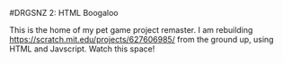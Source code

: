 #DRGSNZ 2: HTML Boogaloo

This is the home of my pet game project remaster. I am rebuilding https://scratch.mit.edu/projects/627606985/ from the ground up, using HTML and Javscript. Watch this space!
